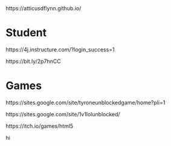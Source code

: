 <html>
  <a>https://atticusdflynn.github.io/</a>
<head>
</head>
<body>
<h1>Student</h1>
  <p><a>https://4j.instructure.com/?login_success=1</a></p>
  <p><a>https://bit.ly/2p7hnCC</a></p>
</head>
<body>
<h1>Games</h1>
  <p><a>https://sites.google.com/site/tyroneunblockedgame/home?pli=1</a></p>
  <p><a>https://sites.google.com/site/1v1lolunblocked/</a></p>
  <p><a>https://itch.io/games/html5</a><p>
<p>hi</p>
</body>
</html> 
